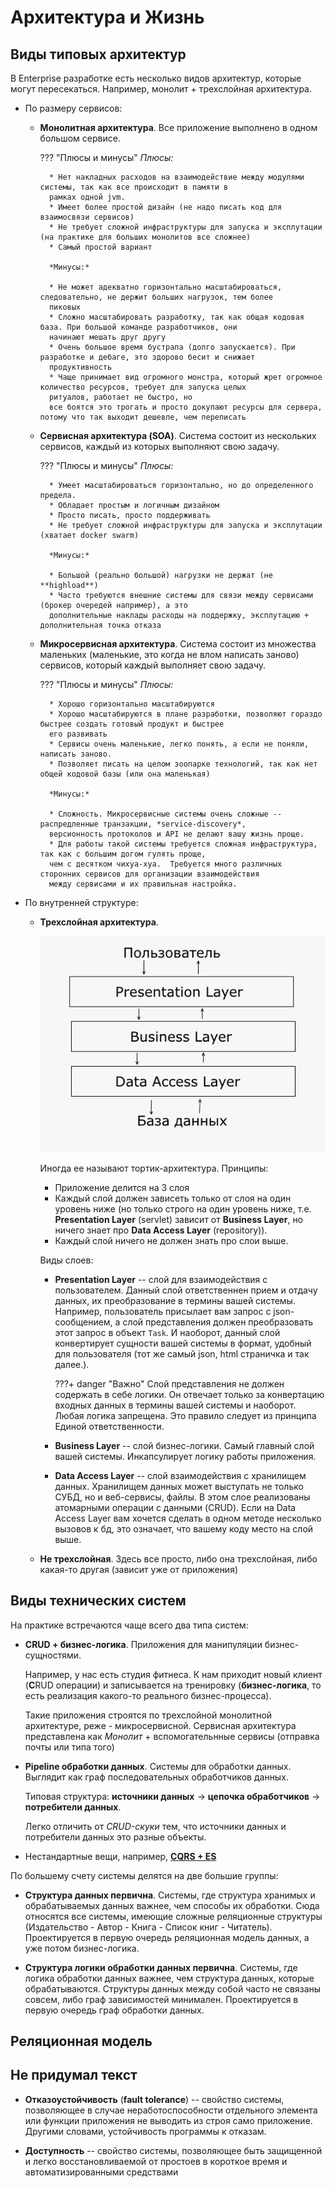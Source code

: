 # Архитектура и Жизнь

## Виды типовых архитектур

В Enterprise разработке есть несколько видов архитектур, которые могут пересекаться. Например, монолит + трехслойная 
архитектура.

* По размеру сервисов:
    * **Монолитная архитектура**. Все приложение выполнено в одном большом сервисе.
        
        ??? "Плюсы и минусы"
            *Плюсы:* 
            
            * Нет накладных расходов на взаимодействие между модулями системы, так как все происходит в памяти в
            рамках одной jvm. 
            * Имеет более простой дизайн (не надо писать код для взаимосвязи сервисов) 
            * Не требует сложной инфраструктуры для запуска и эксплутации (на практике для больших монолитов все сложнее)  
            * Самый простой вариант
            
            *Минусы:*
            
            * Не может адекватно горизонтально масштабироваться, следовательно, не держит больших нагрузок, тем более 
            пиковых
            * Сложно масштабировать разработку, так как общая кодовая база. При большой команде разработчиков, они
            начинают мешать друг другу
            * Очень большое время бустрапа (долго запускается). При разработке и дебаге, это здорово бесит и снижает
            продуктивность
            * Чаще принимает вид огромного монстра, который жрет огромное количество ресурсов, требует для запуска целых
            ритуалов, работает не быстро, но 
            все боятся это трогать и просто докупают ресурсы для сервера, потому что так выходит дешевле, чем переписать
   
    * **Сервисная архитектура (SOA)**. Система состоит из нескольких сервисов, каждый из которых выполняют 
    свою задачу.
    
        ??? "Плюсы и минусы"
            *Плюсы:*
            
            * Умеет масштабироваться горизонтально, но до определенного предела.
            * Обладает простым и логичным дизайном
            * Просто писать, просто поддерживать
            * Не требует сложной инфраструктуры для запуска и эксплутации (хватает docker swarm)
            
            *Минусы:*
            
            * Большой (реально большой) нагрузки не держат (не **highload**)  
            * Часто требуются внешние системы для связи между сервисами (брокер очередей например), а это 
            дополнительные наклады расходы на поддержку, эксплутацию + дополнительная точка отказа
    
    * **Микросервисная архитектура**. Система состоит из множества маленьких (маленькие, это когда не влом написать
    заново) сервисов, который каждый выполняет  свою задачу.
    
        ??? "Плюсы и минусы"
            *Плюсы:*
            
            * Хорошо горизонтально масштабируются
            * Хорошо масштабируются в плане разработки, позволяют гораздо быстрее создать готовый продукт и быстрее
            его развивать
            * Сервисы очень маленькие, легко понять, а если не поняли, написать заново.     
            * Позволяет писать на целом зоопарке технологий, так как нет общей кодовой базы (или она маленькая) 
            
            *Минусы:* 
            
            * Сложность. Микросервисные системы очень сложные -- распредленные транзакции, *service-discovery*, 
            версионность протоколов и API не делают вашу жизнь проще.
            * Для работы такой системы требуется сложная инфраструктура, так как с большим догом гулять проще,
            чем с десятком чихуа-хуа.  Требуется много различных сторонних сервисов для организации взаимодействия
            между сервисами и их правильная настройка. 

* По внутренней структуре:
    * **Трехслойная архитектура**.
    
        ![3layer](img/arch_pr2.png)
        
        Иногда ее называют тортик-архитектура. Принципы:
        
        * Приложение делится на 3 слоя
        * Каждый слой должен зависеть только от слоя на один уровень ниже (но только строго на один уровень ниже, т.е. 
        **Presentation Layer** (servlet) зависит от **Business Layer**, но ничего знает про **Data Access Layer** (repository)).
        * Каждый слой ничего не должен знать про слои выше.
        
        Виды слоев: 
        
        * **Presentation Layer** -- слой для взаимодействия с пользователем. Данный слой ответственнен прием и отдачу данных,
        их преобразование в термины вашей системы. Например, пользователь присылает вам запрос с json-сообщением, а слой 
        представления должен преобразовать этот запрос в объект `Task`. И наоборот, данный слой конвертирует сущности вашей
        системы в формат, удобный для пользователя (тот же самый json, html страничка и так далее.). 
        
            ???+ danger "Важно"
                Слой представления не должен содержать в себе логики. Он отвечает только за конвертацию входных данных в термины
                вашей системы и наоборот. Любая логика запрещена. Это правило следует из принципа Единой ответственности.
        
        * **Business Layer** -- слой бизнес-логики. Самый главный слой вашей системы. Инкапсулирует логику работы приложения. 
        
        * **Data Access Layer** -- слой взаимодействия с хранилищем данных. Хранилищем данных может выступать не только СУБД,
        но и веб-сервисы, файлы. В этом слое реализованы атомарными операции с данными (CRUD). Если на Data Access Layer вам
        хочется сделать в одном методе несколько вызовов к бд, это означает, что вашему коду место на слой выше.         
    
    * **Не трехслойная**. Здесь все просто, либо она трехслойная, либо какая-то другая (зависит уже от приложения)        

## Виды технических систем

На практике встречаются чаще всего два типа систем:

* **CRUD + бизнес-логика**. Приложения для манипуляции бизнес-сущностями. 

    Например, у нас есть студия фитнеса. К нам приходит новый клиент (**C**RUD операции) и записывается на тренировку
    (**бизнес-логика**, то есть реализация какого-то реального бизнес-процесса).
    
    Такие приложения строятся по трехслойной монолитной архитектуре, реже - микросервисной. Сервисная архитектура 
    представлена как *Монолит* + вспомогательнные сервисы (отправка почты или типа того)
    
* **Pipeline обработки данных**. Системы для обработки данных. Выглядит как граф последовательных обработчиков данных.
    
    Типовая структура: **источники данных** -> **цепочка обработчиков** -> **потребители данных**.
    
    Легко отличить от *CRUD-скуки* тем, что источники данных и потребители данных это разные объекты. 
    
* Нестандартные вещи, например, [**CQRS + ES**](https://habr.com/ru/post/146429/)    

По большему счету системы делятся на две большие группы: 

* **Структура данных первична**. Системы, где структура хранимых и обрабатываемых данных важнее, чем способы их
обработки. Сюда относятся все системы, имеющие сложные реляционные структуры (Издательство - Автор - Книга - 
Список книг - Читатель). Проектируется в первую очередь реляционная модель данных, а уже потом бизнес-логика.

* **Структура логики обработки данных первична**. Системы, где логика обработки данных важнее, чем структура данных,
которые обрабатываются. Структуры данных между собой часто не связаны совсем, либо граф зависимостей минимален. 
Проектируется в первую очередь граф обработки данных.     

## Реляционная модель

## Не придумал текст

* **Отказоустойчивость** (**fault tolerance**) -- свойство системы, позволяющее в случае неработоспособности отдельного 
элемента или функции приложения не выводить из строя само приложение. Другими словами, устойчивость программы к отказам.
 
* **Доступность** -- свойство системы, позволяющее быть защищенной и легко восстановливаемой от простоев в короткое
время и автоматизированными средствами

